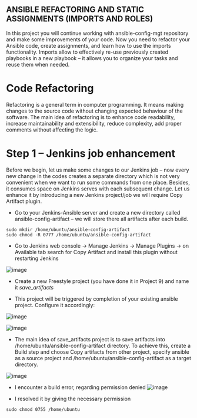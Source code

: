 ## ANSIBLE REFACTORING AND STATIC ASSIGNMENTS (IMPORTS AND ROLES)

In this project you will continue working with ansible-config-mgt repository and make some improvements of your code. Now you need to refactor your Ansible code, create assignments, and learn how to use the imports functionality. Imports allow to effectively re-use previously created playbooks in a new playbook – it allows you to organize your tasks and reuse them when needed.

# Code Refactoring
Refactoring is a general term in computer programming. It means making changes to the source code without changing expected behaviour of the software. The main idea of refactoring is to enhance code readability, increase maintainability and extensibility, reduce complexity, add proper comments without affecting the logic.

# Step 1 – Jenkins job enhancement
Before we begin, let us make some changes to our Jenkins job – now every new change in the codes creates a separate directory which is not very convenient when we want to run some commands from one place. Besides, it consumes space on Jenkins serves with each subsequent change. Let us enhance it by introducing a new Jenkins project/job we will require Copy Artifact plugin.

* Go to your Jenkins-Ansible server and create a new directory called ansible-config-artifact – we will store there all artifacts after each build.
```
sudo mkdir /home/ubuntu/ansible-config-artifact
sudo chmod -R 0777 /home/ubuntu/ansible-config-artifact
```

* Go to Jenkins web console -> Manage Jenkins -> Manage Plugins -> on Available tab search for Copy Artifact and install this plugin without restarting Jenkins

![image](https://user-images.githubusercontent.com/71001536/167598156-b9e4baa7-e000-4245-9e86-8c72b7d94084.png)

* Create a new Freestyle project (you have done it in Project 9) and name it *save_artifacts*

* This project will be triggered by completion of your existing ansible project. Configure it accordingly:

![image](https://user-images.githubusercontent.com/71001536/167599782-ab17bd13-17bd-4f88-8bc8-1300136667f4.png)

![image](https://user-images.githubusercontent.com/71001536/167599964-408d0afe-671e-4a2d-9221-d323ea2cb650.png)

* The main idea of save_artifacts project is to save artifacts into /home/ubuntu/ansible-config-artifact directory. To achieve this, create a Build step and choose Copy artifacts from other project, specify ansible as a source project and /home/ubuntu/ansible-config-artifact as a target directory.

![image](https://user-images.githubusercontent.com/71001536/167600784-4c0b4726-5cf0-4379-9777-a21cdc4bd73d.png)

* I encounter a build error, regarding permission denied 
![image](https://user-images.githubusercontent.com/71001536/167605195-dd6a84a1-8289-4445-ba39-49139750adbc.png)

* I resolved it by giving the necessary permission

`sudo chmod 0755 /home/ubuntu`


